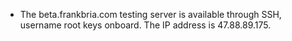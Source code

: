 - The beta.frankbria.com testing server is available through SSH, username root keys onboard. The IP address is 47.88.89.175.